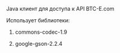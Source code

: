 Java клиент для доступа к API BTC-E.com

Использует библиотеки:

1. commons-codec-1.9

2. google-gson-2.2.4
